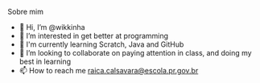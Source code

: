 Sobre mim

- 👋 Hi, I’m @wikkinha
- 👀 I’m interested in get better at programming
- 🌱 I'm currently learning Scratch, Java and GitHub
- 💞️ I’m looking to collaborate on 
paying attention in class, and doing my best in learning
- 📫 How to reach me raica.calsavara@escola.pr.gov.br

<!---
wikkinha/wikkinha is a ✨ special ✨ repository because its `README.md` (this file) appears on your GitHub profile.
You can click the Preview link to take a look at your changes.
--->
